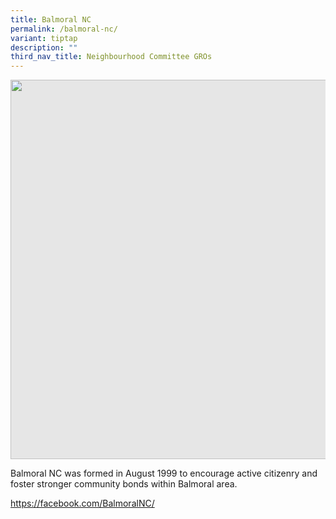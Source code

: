 ```yaml
---
title: Balmoral NC
permalink: /balmoral-nc/
variant: tiptap
description: ""
third_nav_title: Neighbourhood Committee GROs
---
```

<p></p>
<div class="isomer-image-wrapper">
<img style="display: block;-webkit-user-select: none;margin: auto;cursor: zoom-in;background-color: hsl(0, 0%, 90%);transition: background-color 300ms;" height="607" width="914" src="https://uploads-ssl.webflow.com/60f4a4872dd5b71d47df606a/64f70c5398baf348e803d6a2_25%20%26%2026%20July%202022(14).jpg">
</div>
<p>Balmoral NC was formed in August 1999 to encourage active citizenry and
foster stronger community bonds within Balmoral area.</p>
<p><a href="https://facebook.com/BalmoralNC/" rel="noopener noreferrer nofollow" target="_blank">https://facebook.com/BalmoralNC/</a>
</p>